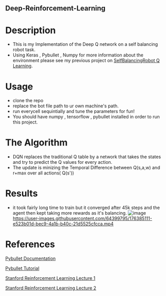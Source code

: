 ## Deep-Reinforcement-Learning

# Description
- This is my Implementation of the Deep Q network on a self balancing robot task.
- Using Keras , Pybullet , Numpy
for more information about the environment please see my previous project on [SelfBalancingRobot Q Learning](https://github.com/omarelsayeed/Self-Balancing-Robot-Pybullet-Simualtion).

# Usage 

- clone the repo 
- replace the bot file path to ur own machine's path.
- run everycell sequintially and tune the parameters for fun!
- You should have numpy , tensorflow , pybullet installed in order to run this project.

# The Algorithm 
- DQN replaces the traditional Q table by a network that takes the states and try to predict the Q values for every action.
- The update is minizing the Temporal Difference between Q(s,a,w) and r+max over all actions( Q(s'))
# Results 
- it took fairly long time to train but it converged after 45k steps and the agent then kept taking more rewards as it's balancing.
![image](https://user-images.githubusercontent.com/64399795/176384945-ae01df87-0cde-4df3-beba-6ef3e2d46476.png)
https://user-images.githubusercontent.com/64399795/176385111-e523b01d-bec9-4a1b-b40c-21d5525cfcca.mp4




# References 
[Pybullet Documentation](https://docs.google.com/document/d/10sXEhzFRSnvFcl3XxNGhnD4N2SedqwdAvK3dsihxVUA/edit#)

[Pybullet Tutorial](https://www.youtube.com/watch?v=kZxPaGdoSJY&t=828s&ab_channel=DanielEid)

[Stanford Reinforcement Learning Lecture 1](https://www.youtube.com/watch?v=9g32v7bK3Co&t=3866s&ab_channel=StanfordOnline)

[Stanford Reinforcement Learning Lecture 2](https://www.youtube.com/watch?v=HpaHTfY52RQ&t=3989s&ab_channel=StanfordOnline)

